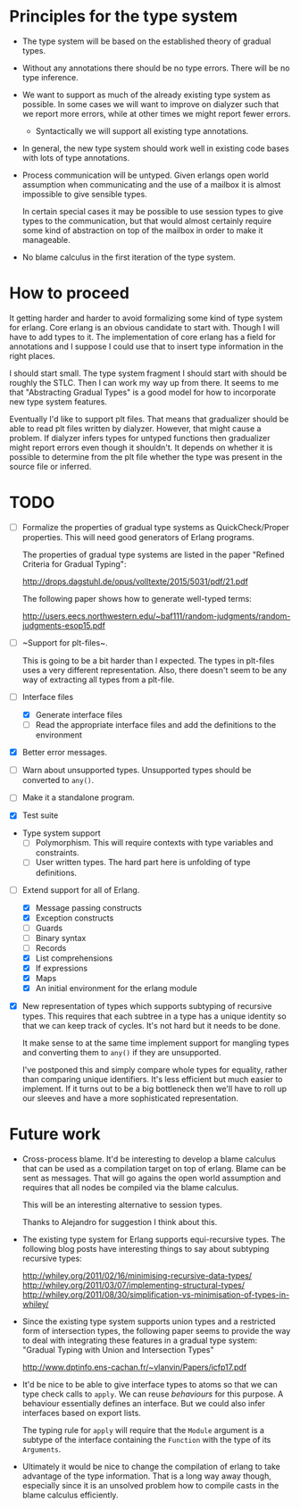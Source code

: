 # Principles for the type system

* The type system will be based on the established theory of gradual types.

* Without any annotations there should be no type errors. There will be no
  type inference.

* We want to support as much of the already existing type system as possible.
  In some cases we will want to improve on dialyzer such that we report
  more errors, while at other times we might report fewer errors.

  * Syntactically we will support all existing type annotations.

* In general, the new type system should work well in existing code bases
  with lots of type annotations.

* Process communication will be untyped. Given erlangs open world assumption
  when communicating and the use of a mailbox it is almost impossible to give
  sensible types.

  In certain special cases it may be possible to use session types to
  give types to the communication, but that would almost certainly
  require some kind of abstraction on top of the mailbox in order to make
  it manageable.

* No blame calculus in the first iteration of the type system.

# How to proceed

It getting harder and harder to avoid formalizing some kind of type
system for erlang. Core erlang is an obvious candidate to start
with. Though I will have to add types to it. The implementation of
core erlang has a field for annotations and I suppose I could use that
to insert type information in the right places.

I should start small. The type system fragment I should start with should be
roughly the STLC. Then I can work my way up from there. It seems to me that
"Abstracting Gradual Types" is a good model for how to incorporate new 
type system features.

Eventually I'd like to support plt files. That means that gradualizer should
be able to read plt files written by dialyzer. However, that might cause a
problem. If dialyzer infers types for untyped functions then gradualizer might
report errors even though it shouldn't. It depends on whether it is possible
to determine from the plt file whether the type was present in the source
file or inferred.

# TODO

* [ ] Formalize the properties of gradual type systems as QuickCheck/Proper
      properties. This will need good generators of Erlang programs.

  The properties of gradual type systems are listed in the paper
  "Refined Criteria for Gradual Typing":

  http://drops.dagstuhl.de/opus/volltexte/2015/5031/pdf/21.pdf

  The following paper shows how to generate well-typed terms:

  http://users.eecs.northwestern.edu/~baf111/random-judgments/random-judgments-esop15.pdf

* [ ] ~Support for plt-files~.

  This is going to be a bit harder than I expected. The types in
  plt-files uses a very different representation. Also, there
  doesn't seem to be any way of extracting all types from a
  plt-file.

* [ ] Interface files
  * [X] Generate interface files
  * [ ] Read the appropriate interface files and add the definitions to the environment

* [X] Better error messages.

* [ ] Warn about unsupported types.
      Unsupported types should be converted to `any()`.

* [ ] Make it a standalone program.

* [X] Test suite

* Type system support
  * [ ] Polymorphism. This will require contexts with type variables and constraints.
  * [ ] User written types. The hard part here is unfolding of type definitions.

* [ ] Extend support for all of Erlang.

  * [x] Message passing constructs
  * [X] Exception constructs
  * [ ] Guards
  * [ ] Binary syntax
  * [ ] Records
  * [X] List comprehensions
  * [X] If expressions
  * [X] Maps
  * [X] An initial environment for the erlang module
  
* [X] New representation of types which supports
      subtyping of recursive types. This requires that
      each subtree in a type has a unique identity so that
      we can keep track of cycles. It's not hard but it
      needs to be done.

  It make sense to at the same time implement support for
  mangling types and converting them to `any()` if they
  are unsupported.

  I've postponed this and simply compare whole types for equality,
  rather than comparing unique identifiers. It's less efficient but
  much easier to implement. If it turns out to be a big bottleneck
  then we'll have to roll up our sleeves and have a more sophisticated
  representation.

# Future work

* Cross-process blame. It'd be interesting to develop a blame calculus that
  can be used as a compilation target on top of erlang. Blame can be sent
  as messages. That will go agains the open world assumption and requires
  that all nodes be compiled via the blame calculus.

  This will be an interesting alternative to session types.

  Thanks to Alejandro for suggestion I think about this.

* The existing type system for Erlang supports equi-recursive types. The
  following blog posts have interesting things to say about subtyping
  recursive types:
  
  http://whiley.org/2011/02/16/minimising-recursive-data-types/
  http://whiley.org/2011/03/07/implementing-structural-types/
  http://whiley.org/2011/08/30/simplification-vs-minimisation-of-types-in-whiley/

* Since the existing type system supports union types and a restricted form
  of intersection types, the following paper seems to provide the way to deal
  with integrating these features in a gradual type system:
  "Gradual Typing with Union and Intersection Types"
  
  http://www.dptinfo.ens-cachan.fr/~vlanvin/Papers/icfp17.pdf

* It'd be nice to be able to give interface types to atoms so that we can type check
  calls to `apply`. We can reuse *behaviours* for this purpose. A behaviour 
  essentially defines an interface. But we could also infer interfaces based on
  export lists.
  
  The typing rule for `apply` will require that the `Module` argument is a subtype
  of the interface containing the `Function` with the type of its `Arguments`.

* Ultimately it would be nice to change the compilation of erlang to
  take advantage of the type information. That is a long way away
  though, especially since it is an unsolved problem how to compile casts in
  the blame calculus efficiently.
